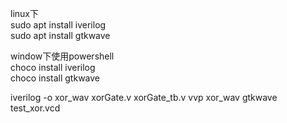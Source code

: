 linux下<br>
sudo apt install iverilog<br>
sudo apt install gtkwave<br>

window下使用powershell<br>
choco install iverilog<br>
choco install gtkwave<br>



iverilog -o xor_wav xorGate.v xorGate_tb.v
vvp xor_wav
gtkwave test_xor.vcd
